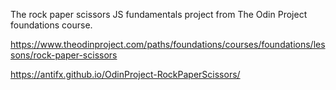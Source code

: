 The rock paper scissors JS fundamentals project from The Odin Project foundations course. 

https://www.theodinproject.com/paths/foundations/courses/foundations/lessons/rock-paper-scissors

https://antifx.github.io/OdinProject-RockPaperScissors/
